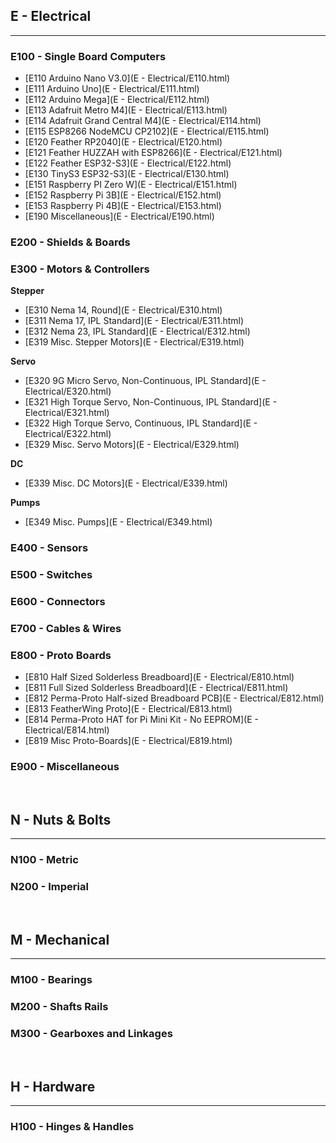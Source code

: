 
## E - Electrical
***

### E100 - Single Board Computers

- [E110    Arduino Nano V3.0](E - Electrical/E110.html)
- [E111    Arduino Uno](E - Electrical/E111.html)
- [E112    Arduino Mega](E - Electrical/E112.html)
- [E113    Adafruit Metro M4](E - Electrical/E113.html)
- [E114    Adafruit Grand Central M4](E - Electrical/E114.html)
- [E115    ESP8266 NodeMCU CP2102](E - Electrical/E115.html)
- [E120    Feather RP2040](E - Electrical/E120.html)
- [E121    Feather HUZZAH with ESP8266](E - Electrical/E121.html)
- [E122    Feather ESP32-S3](E - Electrical/E122.html)
- [E130    TinyS3 ESP32-S3](E - Electrical/E130.html)
- [E151    Raspberry PI Zero W](E - Electrical/E151.html)
- [E152    Raspberry Pi 3B](E - Electrical/E152.html)
- [E153    Raspberry Pi 4B](E - Electrical/E153.html)
- [E190    Miscellaneous](E - Electrical/E190.html)

### E200 - Shields & Boards

### E300 - Motors & Controllers

**Stepper**
- [E310    Nema 14, Round](E - Electrical/E310.html)
- [E311    Nema 17, IPL Standard](E - Electrical/E311.html)
- [E312    Nema 23, IPL Standard](E - Electrical/E312.html)
- [E319    Misc. Stepper Motors](E - Electrical/E319.html)

**Servo**
- [E320    9G Micro Servo, Non-Continuous, IPL Standard](E - Electrical/E320.html)
- [E321    High Torque Servo, Non-Continuous, IPL Standard](E - Electrical/E321.html)
- [E322    High Torque Servo, Continuous, IPL Standard](E - Electrical/E322.html)
- [E329    Misc. Servo Motors](E - Electrical/E329.html)

**DC**
- [E339    Misc. DC Motors](E - Electrical/E339.html)

**Pumps**
- [E349    Misc. Pumps](E - Electrical/E349.html)

### E400 - Sensors

### E500 - Switches

### E600 - Connectors

### E700 - Cables & Wires

### E800 - Proto Boards

- [E810    Half Sized Solderless Breadboard](E - Electrical/E810.html)
- [E811    Full Sized Solderless Breadboard](E - Electrical/E811.html)
- [E812    Perma-Proto Half-sized Breadboard PCB](E - Electrical/E812.html)
- [E813    FeatherWing Proto](E - Electrical/E813.html)
- [E814    Perma-Proto HAT for Pi Mini Kit - No EEPROM](E - Electrical/E814.html)
- [E819    Misc Proto-Boards](E - Electrical/E819.html)

### E900 - Miscellaneous

<br>

## N - Nuts & Bolts
***

### N100 - Metric

### N200 - Imperial

<br>

## M - Mechanical
***

### M100 - Bearings

### M200 - Shafts Rails

### M300 - Gearboxes and Linkages

<br>

## H - Hardware
***

### H100 - Hinges & Handles
